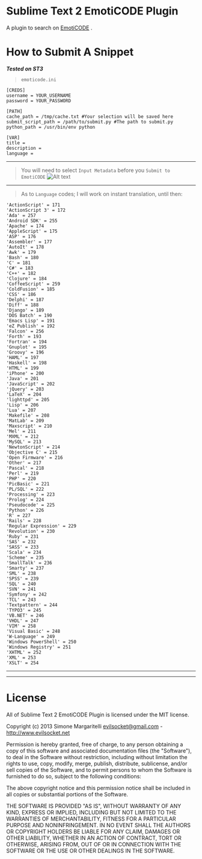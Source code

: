 # Sublime Text 2 EmotiCODE Plugin

A plugin to search on [EmotiCODE](http://www.emoticode.net) .

# How to Submit A Snippet
***Tested on ST3*** 
> ```emoticode.ini```  

```
[CREDS]
username = YOUR_USERNAME
password = YOUR_PASSWORD

[PATH]
cache_path = /tmp/cache.txt #Your selection will be saved here
submit_script_path = /path/to/submit.py #The path to submit.py
python_path = /usr/bin/env python

[VAR]
title = 
description = 
language =
```
***
> You will need to select ```Input Metadata``` before you ```Submit to EmotiCODE```
![Alt text](http://sysbase.org/preview.png "Optional title")

***

> As to `Language` codes; I will work on instant translation, until then:
```
'ActionScript' = 171 
'ActionScript 3' = 172
'Ada' = 257
'Android SDK' = 255
'Apache' = 174
'AppleScript' = 175
'ASP' = 176
'Assembler' = 177
'AutoIt' = 178
'Awk' = 179
'Bash' = 180
'C' = 181
'C#' = 183
'C++' = 182
'Clojure' = 184
'CoffeeScript' = 259
'ColdFusion' = 185
'CSS' = 186
'Delphi' = 187
'Diff' = 188
'Django' = 189
'DOS Batch' = 190
'Emacs Lisp' = 191
'eZ Publish' = 192
'Falcon' = 256
'Forth' = 193
'Fortran' = 194
'Gnuplot' = 195
'Groovy' = 196
'HAML' = 197
'Haskell' = 198
'HTML' = 199
'iPhone' = 200
'Java' = 201
'JavaScript' = 202
'jQuery' = 203
'LaTeX' = 204
'lighttpd' = 205
'Lisp' = 206
'Lua' = 207
'Makefile' = 208
'MatLab' = 209
'Maxscript' = 210
'Mel' = 211
'MXML' = 212
'MySQL' = 213
'NewtonScript' = 214
'Objective C' = 215
'Open Firmware' = 216
'Other' = 217
'Pascal' = 218
'Perl' = 219
'PHP' = 220
'PicBasic' = 221
'PL/SQL' = 222
'Processing' = 223
'Prolog' = 224
'Pseudocode' = 225
'Python' = 226
'R' = 227
'Rails' = 228
'Regular Expression' = 229
'Revolution' = 230
'Ruby' = 231
'SAS' = 232
'SASS' = 233
'Scala' = 234
'Scheme' = 235
'SmallTalk' = 236
'Smarty' = 237
'SML' = 238
'SPSS' = 239
'SQL' = 240
'SVN' = 241
'Symfony' = 242
'TCL' = 243
'Textpattern' = 244
'TYPO3' = 245
'VB.NET' = 246
'VHDL' = 247
'VIM' = 258
'Visual Basic' = 248
'W-Language' = 249
'Windows PowerShell' = 250
'Windows Registry' = 251
'XHTML' = 252
'XML' = 253
'XSLT' = 254
```

***





***

# License

All of Sublime Text 2 EmotiCODE Plugin is licensed under the MIT license.

Copyright (c) 2013 Simone Margaritelli <evilsocket@gmail.com> - <http://www.evilsocket.net>

Permission is hereby granted, free of charge, to any person obtaining a copy of this software and associated documentation files (the "Software"), to deal in the Software without restriction, including without limitation the rights to use, copy, modify, merge, publish, distribute, sublicense, and/or sell copies of the Software, and to permit persons to whom the Software is furnished to do so, subject to the following conditions:

The above copyright notice and this permission notice shall be included in all copies or substantial portions of the Software.

THE SOFTWARE IS PROVIDED "AS IS", WITHOUT WARRANTY OF ANY KIND, EXPRESS OR IMPLIED, INCLUDING BUT NOT LIMITED TO THE WARRANTIES OF MERCHANTABILITY, FITNESS FOR A PARTICULAR PURPOSE AND NONINFRINGEMENT. IN NO EVENT SHALL THE AUTHORS OR COPYRIGHT HOLDERS BE LIABLE FOR ANY CLAIM, DAMAGES OR OTHER LIABILITY, WHETHER IN AN ACTION OF CONTRACT, TORT OR OTHERWISE, ARISING FROM, OUT OF OR IN CONNECTION WITH THE SOFTWARE OR THE USE OR OTHER DEALINGS IN THE SOFTWARE.